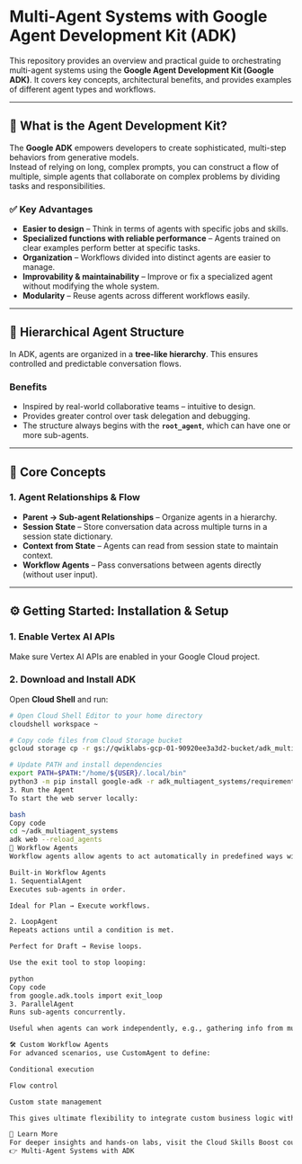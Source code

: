 # Multi-Agent Systems with Google Agent Development Kit (ADK)

This repository provides an overview and practical guide to orchestrating multi-agent systems using the **Google Agent Development Kit (Google ADK)**. It covers key concepts, architectural benefits, and provides examples of different agent types and workflows.

---

## 🚀 What is the Agent Development Kit?

The **Google ADK** empowers developers to create sophisticated, multi-step behaviors from generative models.  
Instead of relying on long, complex prompts, you can construct a flow of multiple, simple agents that collaborate on complex problems by dividing tasks and responsibilities.

### ✅ Key Advantages
- **Easier to design** – Think in terms of agents with specific jobs and skills.  
- **Specialized functions with reliable performance** – Agents trained on clear examples perform better at specific tasks.  
- **Organization** – Workflows divided into distinct agents are easier to manage.  
- **Improvability & maintainability** – Improve or fix a specialized agent without modifying the whole system.  
- **Modularity** – Reuse agents across different workflows easily.  

---

## 🌳 Hierarchical Agent Structure

In ADK, agents are organized in a **tree-like hierarchy**. This ensures controlled and predictable conversation flows.

### Benefits
- Inspired by real-world collaborative teams – intuitive to design.  
- Provides greater control over task delegation and debugging.  
- The structure always begins with the **`root_agent`**, which can have one or more sub-agents.  

---

## 🧩 Core Concepts

### 1. Agent Relationships & Flow
- **Parent → Sub-agent Relationships** – Organize agents in a hierarchy.  
- **Session State** – Store conversation data across multiple turns in a session state dictionary.  
- **Context from State** – Agents can read from session state to maintain context.  
- **Workflow Agents** – Pass conversations between agents directly (without user input).  

---

## ⚙️ Getting Started: Installation & Setup

### 1. Enable Vertex AI APIs
Make sure Vertex AI APIs are enabled in your Google Cloud project.

### 2. Download and Install ADK
Open **Cloud Shell** and run:

```bash
# Open Cloud Shell Editor to your home directory
cloudshell workspace ~

# Copy code files from Cloud Storage bucket
gcloud storage cp -r gs://qwiklabs-gcp-01-90920ee3a3d2-bucket/adk_multiagent_systems .

# Update PATH and install dependencies
export PATH=$PATH:"/home/${USER}/.local/bin"
python3 -m pip install google-adk -r adk_multiagent_systems/requirements.txt
3. Run the Agent
To start the web server locally:

bash
Copy code
cd ~/adk_multiagent_systems
adk web --reload_agents
🔄 Workflow Agents
Workflow agents allow agents to act automatically in predefined ways without user intervention.

Built-in Workflow Agents
1. SequentialAgent
Executes sub-agents in order.

Ideal for Plan → Execute workflows.

2. LoopAgent
Repeats actions until a condition is met.

Perfect for Draft → Revise loops.

Use the exit tool to stop looping:

python
Copy code
from google.adk.tools import exit_loop
3. ParallelAgent
Runs sub-agents concurrently.

Useful when agents can work independently, e.g., gathering info from multiple sources.

🛠️ Custom Workflow Agents
For advanced scenarios, use CustomAgent to define:

Conditional execution

Flow control

Custom state management

This gives ultimate flexibility to integrate custom business logic within ADK.

📖 Learn More
For deeper insights and hands-on labs, visit the Cloud Skills Boost course: https://www.cloudskillsboost.google/course_templates/1382/labs/583507
👉 Multi-Agent Systems with ADK
